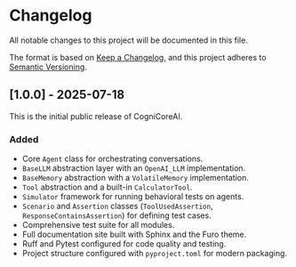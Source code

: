 # Changelog

All notable changes to this project will be documented in this file.

The format is based on [Keep a Changelog](https://keepachangelog.com/en/1.0.0/),
and this project adheres to [Semantic Versioning](https://semver.org/spec/v2.0.0.html).

## [1.0.0] - 2025-07-18

This is the initial public release of CogniCoreAI.

### Added
- Core `Agent` class for orchestrating conversations.
- `BaseLLM` abstraction layer with an `OpenAI_LLM` implementation.
- `BaseMemory` abstraction with a `VolatileMemory` implementation.
- `Tool` abstraction and a built-in `CalculatorTool`.
- `Simulator` framework for running behavioral tests on agents.
- `Scenario` and `Assertion` classes (`ToolUsedAssertion`, `ResponseContainsAssertion`) for defining test cases.
- Comprehensive test suite for all modules.
- Full documentation site built with Sphinx and the Furo theme.
- Ruff and Pytest configured for code quality and testing.
- Project structure configured with `pyproject.toml` for modern packaging.